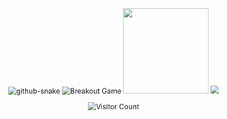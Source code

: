 <div align="center">

<picture>
  <source media="(prefers-color-scheme: dark)" srcset="https://raw.githubusercontent.com/cedricangulo/cedricangulo/output/github-snake-dark.svg" />
  <source media="(prefers-color-scheme: light)" srcset="https://raw.githubusercontent.com/cedricangulo/cedricangulo/output/github-snake.svg" />
  <img alt="github-snake" src="https://raw.githubusercontent.com/cedricangulo/cedricangulo/output/github-snake.svg" />
</picture>

<picture>
  <source
    media="(prefers-color-scheme: dark)"
    srcset="https://raw.githubusercontent.com/cedricangulo/cedricangulo/breakout-output/dark.svg"
  />
  <source
    media="(prefers-color-scheme: light)"
    srcset="https://raw.githubusercontent.com/cedricangulo/cedricangulo/breakout-output/light.svg"
  />
  <img alt="Breakout Game" src="https://raw.githubusercontent.com/cedricangulo/cedricangulo/breakout-output/light.svg" />
</picture>

<img src="https://streak-stats.demolab.com?user=cedricangulo&theme=chartreuse-dark&hide_border=true&date_format=M%20j%5B%2C%20Y%5D" height="170">

<img src="https://github-readme-activity-graph.vercel.app/graph?username=cedricangulo&theme=chartreuse-dark">

![Visitor Count](https://komarev.com/ghpvc/?username=cedricangulo&color=brightgreen&style=for-the-badge&label=Stressed+Dev+Count&abbreviated=true)

</div>
